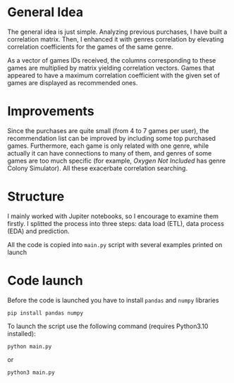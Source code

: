 # General Idea

The general idea is just simple. Analyzing previous purchases, I have built a correlation matrix. Then, I enhanced it with genres correlation by elevating correlation coefficients for the games of the same genre. 

As a vector of games IDs received, the columns corresponding to these games are multiplied by matrix yielding correlation vectors. Games that appeared to have a maximum correlation coefficient with the given set of games are displayed as recommended ones.

# Improvements 

Since the purchases are quite small (from 4 to 7 games per user), the recommendation list can be improved by including some top purchased games. Furthermore, each game is only related with one genre, while actually it can have connections to many of them, and genres of some games are too much specific (for example, *Oxygen Not Included* has genre Colony Simulator). All these exacerbate correlation searching.

# Structure

I mainly worked with Jupiter notebooks, so I encourage to examine them firstly. I splitted the process into three steps: data load (ETL), data process (EDA) and prediction. 

All the code is copied into `main.py` script with several examples printed on launch

# Code launch

Before the code is launched you have to install `pandas` and `numpy` libraries

```pip install pandas numpy```

To launch the script use the following command (requires Python3.10 installed):

```python main.py```

or

```python3 main.py```